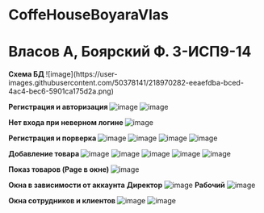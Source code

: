 # CoffeHouseBoyaraVlas


<h1> Власов А, Боярский Ф. 3-ИСП9-14 </h1>
<b> Схема БД </b>
![image](https://user-images.githubusercontent.com/50378141/218970282-eeaefdba-bced-4ac4-bec6-5901ca175d2a.png)

<b> Регистрация и авторизация </b>
![image](https://user-images.githubusercontent.com/50378141/218975361-b81e3833-dda0-4f1b-b8ad-cdcc8f46e1ba.png)
![image](https://user-images.githubusercontent.com/50378141/218975402-b3703171-72f1-4f4e-9ec4-921488c6163d.png)

<b> Нет входа при неверном логине </b>
![image](https://user-images.githubusercontent.com/50378141/218975582-48348d7b-1da3-4d79-919c-03ee0bfc352c.png)

<b> Регистрация и порверка </b>
![image](https://user-images.githubusercontent.com/50378141/218975729-fb95eeb1-d4d9-4b14-841f-f5bde8fbabe8.png)
![image](https://user-images.githubusercontent.com/50378141/218975824-013081b7-daee-4def-8b1e-12ca0e401821.png)
![image](https://user-images.githubusercontent.com/50378141/218976023-394b33ca-c30b-49b0-90e1-835c4379289b.png)
![image](https://user-images.githubusercontent.com/50378141/218976429-46d2526e-d5e7-4adc-815d-56532da5c21c.png)

<b> Добавление товара </b>
![image](https://user-images.githubusercontent.com/50378141/219850335-587a7b5d-85cb-454a-b5e8-af3077325bab.png)
![image](https://user-images.githubusercontent.com/50378141/219850386-d83eb516-620c-47da-8c5e-e18680ee40df.png)
![image](https://user-images.githubusercontent.com/50378141/219850405-20fea3b3-c0d0-454a-90c5-88f774a97135.png)
![image](https://user-images.githubusercontent.com/50378141/219850358-695791c1-3e84-4dda-8e83-e7cd3ffd360e.png)
![image](https://user-images.githubusercontent.com/50378141/219850365-7048495a-d0ab-4601-9b73-ebc8c574682e.png)

<b> Показ товаров (Page в окне) </b>
![image](https://user-images.githubusercontent.com/50378141/220129330-a54692d9-7006-4166-bad8-e4229e91d148.png)

<b> Окна в зависимости от аккаунта</b>
<b>Директор</b>
![image](https://user-images.githubusercontent.com/50378141/231678973-3a3dcb44-836e-49fc-ac4e-951a8a7208c0.png)
<b>Рабочий</b>
![image](https://user-images.githubusercontent.com/50378141/231679021-75e56ca1-4712-4eff-8281-ecbb913c6850.png)

<b> Окна сотрудников и клиентов </b>
![image](https://user-images.githubusercontent.com/50378141/231679077-8f2a14ee-e879-4d3a-a67c-fa634a56da43.png)
![image](https://user-images.githubusercontent.com/50378141/231679113-770de8ad-41c2-4c72-aaa7-570050b9d8c4.png)
